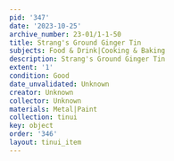 ```yaml
---
pid: '347'
date: '2023-10-25'
archive_number: 23-01/1-1-50
title: Strang's Ground Ginger Tin
subjects: Food & Drink|Cooking & Baking
description: Strang's Ground Ginger Tin
extent: '1'
condition: Good
date_unvalidated: Unknown
creator: Unknown
collector: Unknown
materials: Metal|Paint
collection: tinui
key: object
order: '346'
layout: tinui_item
---
```


